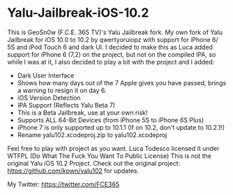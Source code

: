 # Yalu-Jailbreak-iOS-10.2
This is GeoSn0w (F.C.E. 365 TV)'s Yalu Jailbreak fork.
My own fork of Yalu Jailbreak for iOS 10.0 to 10.2 by qwertyoruiopz with support for iPhone 6/ 5S and iPod Touch 6 and dark UI.
I decided to make this as Luca added support for iPhone 6 (7,2) on the project, but not on the compiled IPA, so while I was at it, I also decided to play a bit with the project and I added:

* Dark User Interface
* Shows how many days out of the 7 Apple gives you have passed, brings a warning to resign it on day 6.
* iOS Version Detection
* IPA Support (Reflects Yalu Beta 7)
* This is a Beta Jailbreak, use at your own risk!
* Supports ALL 64-Bit Devices (from iPhone 5S to iPhone 6S Plus) 
* iPhone 7 is only supported up to 10.1.1 (If on 10.2, don't update to 10.2.1!)
* Rename yalu102.xcodeproj.zip to yalu102.xcodeproj

Feel free to play with project as you want. Luca Todesco licensed it under WTFPL (Do What The Fuck You Want To Public License)
This is not the original Yalu iOS 10.2 Project.
Check out the original project: https://github.com/kpwn/yalu102 for updates.

My Twitter: https://twitter.com/FCE365


